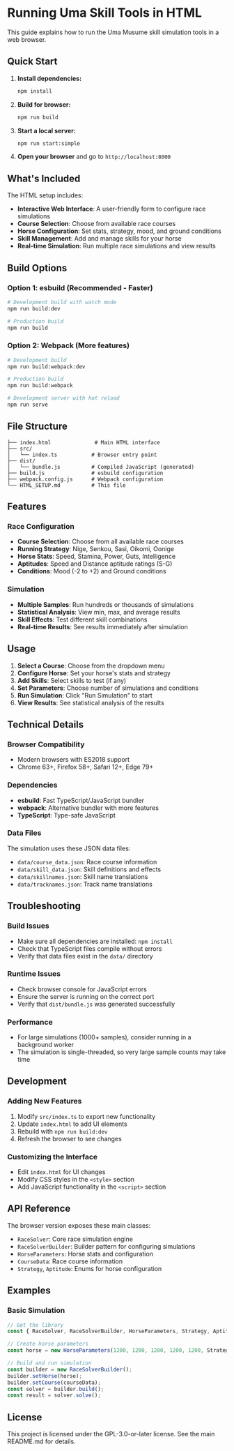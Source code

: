 # Running Uma Skill Tools in HTML

This guide explains how to run the Uma Musume skill simulation tools in a web browser.

## Quick Start

1. **Install dependencies:**
   ```bash
   npm install
   ```

2. **Build for browser:**
   ```bash
   npm run build
   ```

3. **Start a local server:**
   ```bash
   npm run start:simple
   ```

4. **Open your browser** and go to `http://localhost:8000`

## What's Included

The HTML setup includes:

- **Interactive Web Interface**: A user-friendly form to configure race simulations
- **Course Selection**: Choose from available race courses
- **Horse Configuration**: Set stats, strategy, mood, and ground conditions
- **Skill Management**: Add and manage skills for your horse
- **Real-time Simulation**: Run multiple race simulations and view results

## Build Options

### Option 1: esbuild (Recommended - Faster)
```bash
# Development build with watch mode
npm run build:dev

# Production build
npm run build
```

### Option 2: Webpack (More features)
```bash
# Development build
npm run build:webpack:dev

# Production build
npm run build:webpack

# Development server with hot reload
npm run serve
```

## File Structure

```
├── index.html              # Main HTML interface
├── src/
│   └── index.ts           # Browser entry point
├── dist/
│   └── bundle.js          # Compiled JavaScript (generated)
├── build.js               # esbuild configuration
├── webpack.config.js      # Webpack configuration
└── HTML_SETUP.md          # This file
```

## Features

### Race Configuration
- **Course Selection**: Choose from all available race courses
- **Running Strategy**: Nige, Senkou, Sasi, Oikomi, Oonige
- **Horse Stats**: Speed, Stamina, Power, Guts, Intelligence
- **Aptitudes**: Speed and Distance aptitude ratings (S-G)
- **Conditions**: Mood (-2 to +2) and Ground conditions

### Simulation
- **Multiple Samples**: Run hundreds or thousands of simulations
- **Statistical Analysis**: View min, max, and average results
- **Skill Effects**: Test different skill combinations
- **Real-time Results**: See results immediately after simulation

## Usage

1. **Select a Course**: Choose from the dropdown menu
2. **Configure Horse**: Set your horse's stats and strategy
3. **Add Skills**: Select skills to test (if any)
4. **Set Parameters**: Choose number of simulations and conditions
5. **Run Simulation**: Click "Run Simulation" to start
6. **View Results**: See statistical analysis of the results

## Technical Details

### Browser Compatibility
- Modern browsers with ES2018 support
- Chrome 63+, Firefox 58+, Safari 12+, Edge 79+

### Dependencies
- **esbuild**: Fast TypeScript/JavaScript bundler
- **webpack**: Alternative bundler with more features
- **TypeScript**: Type-safe JavaScript

### Data Files
The simulation uses these JSON data files:
- `data/course_data.json`: Race course information
- `data/skill_data.json`: Skill definitions and effects
- `data/skillnames.json`: Skill name translations
- `data/tracknames.json`: Track name translations

## Troubleshooting

### Build Issues
- Make sure all dependencies are installed: `npm install`
- Check that TypeScript files compile without errors
- Verify that data files exist in the `data/` directory

### Runtime Issues
- Check browser console for JavaScript errors
- Ensure the server is running on the correct port
- Verify that `dist/bundle.js` was generated successfully

### Performance
- For large simulations (1000+ samples), consider running in a background worker
- The simulation is single-threaded, so very large sample counts may take time

## Development

### Adding New Features
1. Modify `src/index.ts` to export new functionality
2. Update `index.html` to add UI elements
3. Rebuild with `npm run build:dev`
4. Refresh the browser to see changes

### Customizing the Interface
- Edit `index.html` for UI changes
- Modify CSS styles in the `<style>` section
- Add JavaScript functionality in the `<script>` section

## API Reference

The browser version exposes these main classes:
- `RaceSolver`: Core race simulation engine
- `RaceSolverBuilder`: Builder pattern for configuring simulations
- `HorseParameters`: Horse stats and configuration
- `CourseData`: Race course information
- `Strategy`, `Aptitude`: Enums for horse configuration

## Examples

### Basic Simulation
```javascript
// Get the library
const { RaceSolver, RaceSolverBuilder, HorseParameters, Strategy, Aptitude } = window.UmaSkillTools;

// Create horse parameters
const horse = new HorseParameters(1200, 1200, 1200, 1200, 1200, Strategy.Nige, Aptitude.S, Aptitude.A);

// Build and run simulation
const builder = new RaceSolverBuilder();
builder.setHorse(horse);
builder.setCourse(courseData);
const solver = builder.build();
const result = solver.solve();
```

## License

This project is licensed under the GPL-3.0-or-later license. See the main README.md for details.





